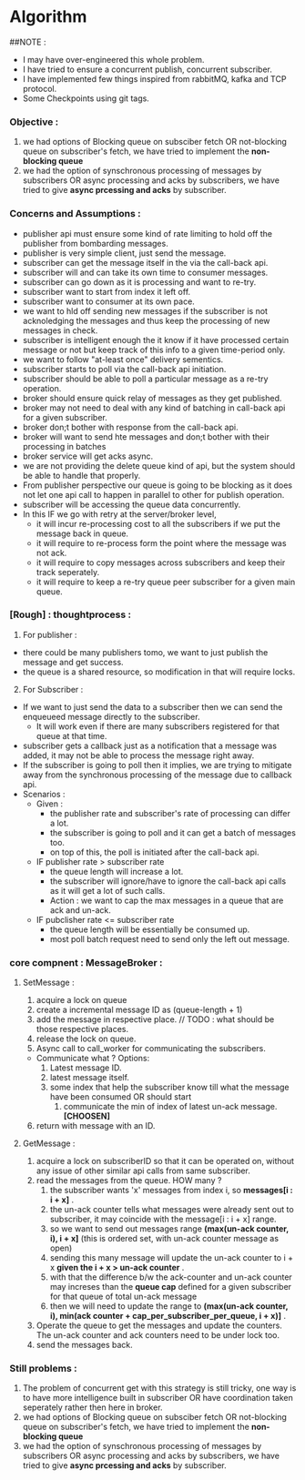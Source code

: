 # Algorithm

##NOTE : 

- I may have over-engineered this whole problem. 
- I have tried to ensure a concurrent publish, concurrent subscriber.
- I have implemented few things inspired from rabbitMQ, kafka and TCP protocol. 
- Some Checkpoints using git tags.

### Objective :
1. we had options of Blocking queue on subsciber fetch OR not-blocking queue on subscriber's fetch, we have tried to implement the **non-blocking queue**
2. we had the option of synschronous processing of messages by subscribers OR async processing and acks by subscribers, we have tried to give **async prcessing and acks** by subscriber.

### Concerns and Assumptions :
- publisher api must ensure some kind of rate limiting to hold off the publisher from bombarding messages.
- publisher is very simple client, just send the message.
- subscriber can get the message itself in the via the call-back api.
- subscriber will and can take its own time to consumer messages.
- subscriber can go down as it is processing and want to re-try.
- subscriber want to start from index it left off.
- subscriber want to consumer at its own pace.
- we want to hld off sending new messages if the subscriber is not acknoledging the messages and thus keep the processing of new messages in check.
- subscriber is intelligent enough the it know if it have processed certain message or not but keep track of this info to a given time-period only.
- we want to follow "at-least once" delivery sementics.
- subscriber starts to poll via the call-back api initiation.
- subscriber should be able to poll a particular message as a re-try operation.
- broker should ensure quick relay of messages as they get published.
- broker may not need to deal with any kind of batching in call-back api for a given subscriber.
- broker don;t bother with response from the call-back api.
- broker will want to send hte messages and don;t bother with their processing in batches
- broker service will get acks async.
- we are not providing the delete queue kind of api, but the system should be able to handle that properly.
- From publisher perspective our queue is going to be blocking as it does not let one api call to happen in parallel to other for publish operation.
- subscriber will be accessing the queue data concurrently.
- In this IF we go with retry at the server/broker level,
    - it will incur re-processing cost to all the subscribers if we put the message back in queue.
    - it will require to re-process form the point where the message was not ack.
    - it will require to copy messages across subscribers and keep their track seperately.
    - it will require to keep a re-try queue peer subscriber for a given main queue.

### [Rough] : thoughtprocess :
1. For publisher :
- there could be many publishers tomo, we want to just publish the message and get success.
- the queue is a shared resource, so modification in that will require locks.

2. For Subscriber :
- If we want to just send the data to a subscriber then we can send the enqueueed message directly to the subscriber.
    - It will work even if there are many subscribers registered for that queue at that time.
- subscriber gets a callback just as a notification that a message was added, it may not be able to process the message right away.
- If the subscriber is going to poll then it implies, we are trying to mitigate away from the synchronous processing of the message due to callback api.
- Scenarios :
    - Given :
        - the publisher rate and subscriber's rate of processing can differ a lot.
        - the subscriber is going to poll and it can get a batch of messages too.
        - on top of this, the poll is initiated after the call-back api.
    - IF publisher rate > subscriber rate
        - the queue length will increase a lot.
        - the subscriber will ignore/have to ignore the call-back api calls as it will get a lot of such calls.
        - Action : we want to cap the max messages in a queue that are ack and un-ack.
    - IF pubclisher rate <= subscriber rate
        - the queue length will be essentially be consumed up.
        - most poll batch request need to send only the left out message.

### core compnent : MessageBroker :
1. SetMessage :
    1. acquire a lock on queue
    2. create a incremental message ID as (queue-length + 1)
    3. add the message in respective place. // TODO : what should be those respective places.
    4. release the lock on queue.
    5. Async call to call_worker for communicating the subscribers.
    - Communicate what ? Options:
        1. Latest message ID.
        2. latest message itself.
        3. some index that help the subscriber know till what the message have been consumed OR should start
            1. communicate the min of index of latest un-ack message. **[CHOOSEN]**
    6. return with message with an ID.


2. GetMessage :
    1. acquire a lock on subscriberID so that it can be operated on, without any issue of other similar api calls from same subscriber.
    2. read the messages from the queue. HOW many ?
        1. the subscriber wants 'x' messages from index i, so **messages[i : i + x]** .
        2. the un-ack counter tells what messages were already sent out to subscriber, it may coincide with the message[i : i + x] range.
        3. so we want to send out messages range **(max(un-ack counter, i), i + x]** (this is ordered set, with un-ack counter message as open)
        4. sending this many message will update the un-ack counter to i + x **given the i + x > un-ack counter** .
        5. with that the difference b/w the ack-counter and un-ack counter may increses than the **queue cap** defined for a given subscriber for that queue of total un-ack message
        6. then we will need to update the range to **(max(un-ack counter, i), min(ack counter + cap_per_subscriber_per_queue, i + x)]** .
    3. Operate the queue to get the messages and update the counters. The un-ack counter and ack counters need to be under lock too.
    4. send the messages back.

### Still problems :
1. The problem of concurrent get with this strategy is still tricky, one way is to have more intelligence built in subscriber OR have coordination taken seperately rather then here in broker.
2. we had options of Blocking queue on subsciber fetch OR not-blocking queue on subscriber's fetch, we have tried to implement the **non-blocking queue**
3. we had the option of synschronous processing of messages by subscribers OR async processing and acks by subscribers, we have tried to give **async prcessing and acks** by subscriber.
